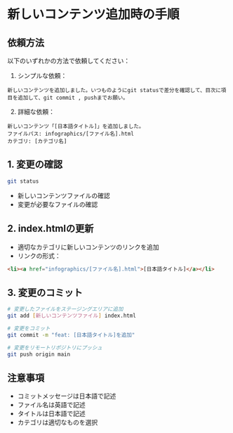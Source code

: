 # 新しいコンテンツ追加時の手順

## 依頼方法
以下のいずれかの方法で依頼してください：

1. シンプルな依頼：
```
新しいコンテンツを追加しました。いつものようにgit statusで差分を確認して、目次に項目を追加して、git commit , pushまでお願い。
```

2. 詳細な依頼：
```
新しいコンテンツ「[日本語タイトル]」を追加しました。
ファイルパス: infographics/[ファイル名].html
カテゴリ: [カテゴリ名]
```

## 1. 変更の確認
```bash
git status
```
- 新しいコンテンツファイルの確認
- 変更が必要なファイルの確認

## 2. index.htmlの更新
- 適切なカテゴリに新しいコンテンツのリンクを追加
- リンクの形式：
```html
<li><a href="infographics/[ファイル名].html">[日本語タイトル]</a></li>
```

## 3. 変更のコミット
```bash
# 変更したファイルをステージングエリアに追加
git add [新しいコンテンツファイル] index.html

# 変更をコミット
git commit -m "feat: [日本語タイトル]を追加"

# 変更をリモートリポジトリにプッシュ
git push origin main
```

## 注意事項
- コミットメッセージは日本語で記述
- ファイル名は英語で記述
- タイトルは日本語で記述
- カテゴリは適切なものを選択 